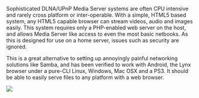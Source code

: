 Sophisticated DLNA/UPnP Media Server systems are often CPU intensive and rarely cross platform or inter-operable. With a simple, HTML5 based system, any HTML5 capable browser can stream videos, audio and images easily. This system requires only a PHP-enabled web server on the host, and allows Media Server like access to even the most basic netbooks. As this is designed for use on a home server, issues such as security are ignored.

This is a great alternative to setting up annoyingly painful networking solutions like Samba, and has been verified to work with Android, the Lynx browser under a pure-CLI Linux, Windows, Mac OSX and a PS3. It should be able to easily serve files to any platform with a web browser.

<img src='http://farm9.staticflickr.com/8087/8544643977_5e9d6d1cb8_o.png'>